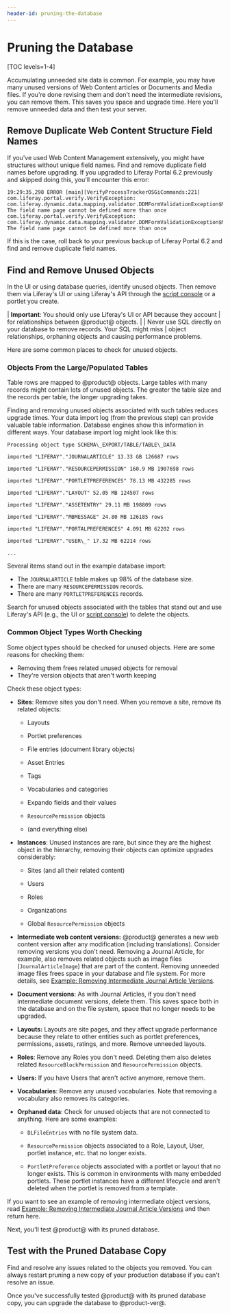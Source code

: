```yaml
---
header-id: pruning-the-database
---
```


# Pruning the Database

[TOC levels=1-4]

Accumulating unneeded site data is common. For example, you may have many unused
versions of Web Content articles or Documents and Media files. If you're done
revising them and don't need the intermediate revisions, you can remove them.
This saves you space and upgrade time. Here you'll remove unneeded data and then
test your server. 

## Remove Duplicate Web Content Structure Field Names

If you've used Web Content Management extensively, you might have structures
without unique field names. Find and remove duplicate field names before
upgrading. If you upgraded to Liferay Portal 6.2 previously and skipped doing
this, you'll encounter this error: 

    19:29:35,298 ERROR [main][VerifyProcessTrackerOSGiCommands:221] com.liferay.portal.verify.VerifyException: com.liferay.dynamic.data.mapping.validator.DDMFormValidationException$MustNotDuplicateFieldName: The field name page cannot be defined more than once
    com.liferay.portal.verify.VerifyException: com.liferay.dynamic.data.mapping.validator.DDMFormValidationException$MustNotDuplicateFieldName: The field name page cannot be defined more than once
 
If this is the case, roll back to your previous backup of Liferay Portal 6.2 and
find and remove duplicate field names. 

## Find and Remove Unused Objects

In the UI or using database queries, identify unused objects. Then remove them
via Liferay's UI or using Liferay's API through the 
[script console](/docs/7-2/user/-/knowledge_base/u/running-scripts-from-the-script-console)
or a portlet you create. 

| **Important**: You should only use Liferay's UI or API because they account 
| for relationships between @product@ objects. 
|
| Never use SQL directly on your database to remove records. Your SQL might miss
| object relationships, orphaning objects and causing performance problems.

Here are some common places to check for unused objects.

### Objects From the Large/Populated Tables

Table rows are mapped to @product@ objects. Large tables with many records might
contain lots of unused objects. The greater the table size and the records per
table, the longer upgrading takes. 

Finding and removing unused objects associated with such tables reduces upgrade
times. Your data import log (from the previous step) can provide valuable table
information. Database engines show this information in different ways. Your
database import log might look like this:

    Processing object type SCHEMA\_EXPORT/TABLE/TABLE\_DATA

    imported "LIFERAY"."JOURNALARTICLE" 13.33 GB 126687 rows

    imported "LIFERAY"."RESOURCEPERMISSION" 160.9 MB 1907698 rows

    imported "LIFERAY"."PORTLETPREFERENCES" 78.13 MB 432285 rows

    imported "LIFERAY"."LAYOUT" 52.05 MB 124507 rows

    imported "LIFERAY"."ASSETENTRY" 29.11 MB 198809 rows

    imported "LIFERAY"."MBMESSAGE" 24.80 MB 126185 rows

    imported "LIFERAY"."PORTALPREFERENCES" 4.091 MB 62202 rows

    imported "LIFERAY"."USER\_" 17.32 MB 62214 rows
    
    ...

Several items stand out in the example database import:

-   The `JOURNALARTICLE` table makes up 98% of the database size.
-   There are many `RESOURCEPERMISSION` records.
-   There are many `PORTLETPREFERENCES` records.

Search for unused objects associated with the tables that stand out and use
Liferay's API (e.g., the UI or
[script console](/docs/7-2/user/-/knowledge_base/u/running-scripts-from-the-script-console))
to delete the objects. 

### Common Object Types Worth Checking 

Some object types should be checked for unused objects. Here are some reasons
for checking them:

-   Removing them frees related unused objects for removal
-   They're version objects that aren't worth keeping

Check these object types: 

-   **Sites**: Remove sites you don't need. When you remove a site,
    remove its related objects:

    -   Layouts

    -   Portlet preferences

    -   File entries (document library objects)

    -   Asset Entries

    -   Tags

    -   Vocabularies and categories

    -   Expando fields and their values

    -   `ResourcePermission` objects

    -   (and everything else)

-   **Instances**: Unused instances are rare, but since they are the highest
    object in the hierarchy, removing their objects can optimize upgrades
    considerably:

    -   Sites (and all their related content)

    -   Users

    -   Roles

    -   Organizations

    -   Global `ResourcePermission` objects

-   **Intermediate web content versions:** @product@ generates a new web
    content version after any modification (including translations). Consider
    removing versions you don't need. Removing a Journal Article, for example,
    also removes related objects such as image files (`JournalArticleImage`)
    that are part of the content. Removing unneeded image files frees space in
    your database and file system. For more details, see [Example: Removing
    Intermediate Journal Article
    Versions](/docs/7-2/deploy/-/knowledge_base/d/example-removing-intermediate-journal-article-versions).  

-   **Document versions**: As with Journal Articles, if you don't need 
    intermediate document versions, delete them. This saves space both in the
    database and on the file system, space that no longer needs to be upgraded. 

-   **Layouts:** Layouts are site pages, and they affect upgrade performance
    because they relate to other entities such as portlet preferences,
    permissions, assets, ratings, and more. Remove unneeded layouts. 

-   **Roles**: Remove any Roles you don't need. Deleting them also deletes
    related `ResourceBlockPermission` and `ResourcePermission` objects.

-   **Users:** If you have Users that aren't active anymore, remove them.

-   **Vocabularies**: Remove any unused vocabularies. Note that removing a
    vocabulary also removes its categories.

-   **Orphaned data**: Check for unused objects that are not connected to
    anything. Here are some examples:

    -   `DLFileEntries` with no file system data.

    -   `ResourcePermission` objects associated to a Role, Layout, User, portlet
        instance, etc. that no longer exists.

    -   `PortletPreference` objects associated with a portlet or layout that
        no longer exists. This is common in environments with many embedded
        portlets. These portlet instances have a different lifecycle and aren't
        deleted when the portlet is removed from a template.

If you want to see an example of removing intermediate object versions, read
[Example: Removing Intermediate Journal Article
Versions](/docs/7-2/deploy/-/knowledge_base/d/example-removing-intermediate-journal-article-versions)
and then return here. 

Next, you'll test @product@ with its pruned database. 

## Test with the Pruned Database Copy

Find and resolve any issues related to the objects you removed. You can always
restart pruning a new copy of your production database if you can't resolve an
issue. 

Once you've successfully tested @product@ with its pruned database copy, you can
upgrade the database to @product-ver@. 
